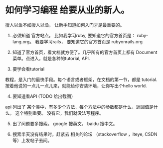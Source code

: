 # 如何学习编程 给要从业的新人。

授人以鱼不如授人以渔，  让新手知道如何入门才是最重要的。

1. 必须知道 官方站点。 比如我学习ruby, 要知道它的官方首页是： ruby-lang.org。 我要学习rails， 要知道它的官方首页是 rubyonrails.org

2. 知道了官方首页，看文档就方便了。几乎所有的官方首页上都有 Document 菜单。点进入，就是各种的tutorial, API.

3. 要学会看tutorial

教程，是入门的最快手段。每个语言或者框架，在文档的第一节，都是 tutorial.  按着他说的一点儿一点儿来，就能给你安装环境，让你写出个hello world.

4. 要知道看API  (TODO 给出截图）

api 列出了 某个类中，有多少个方法，每个方法中的参数都是什么，返回值是什么。 这个特别重要。 没有它，我们就没法写程序。

5. 出了问题要多搜索。 google 搜英文， baidu 搜中文。

6. 搜索半天没有结果时，赶紧去 相关的论坛 （stackoverflow ，iteye,  CSDN等）上发帖子去问。
